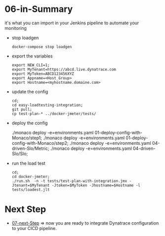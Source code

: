  # 06-in-Summary 
it's what you can import in your Jenkins pipeline to automate your monitoring 
      
- stop loadgen
      
      docker-compose stop loadgen

- export the variables

      export NEW_CLI=1;
      export MyTenant=https://abcd.live.dynatrace.com
      export MyToken=ABCD123456XYZ
      export Appname=<Host_Group>
      export Hostname=<myhostname.domaine.com>


- update the config

      cd;
      cd easy-loadtesting-integration;
      git pull;
      cp test-plan-* ../docker-jmeter/tests/

-  deploy the config

      ./monaco deploy -e=environments.yaml 01-deploy-config-with-Monaco/step1;
      ./monaco deploy -e=environments.yaml 01-deploy-config-with-Monaco/step2;
      ./monaco deploy -e=environments.yaml 04-driven-Slo/Metric;
      ./monaco deploy -e=environments.yaml 04-driven-Slo/Slo;
      
- run the load test 
      
      cd;
      cd docker-jmeter;
      ./run.sh  -n -t tests/test-plan-with-integration.jmx -Jtenant=$MyTenant -Jtoken=$MyToken -Jhostname=$Hostname -l tests/loadest.jlt
  
 # Next Step
- [07-next-Step](https://github.com/ace-dynatrace-lab/ace-load-testing-automation/tree/main/07-next-Step) => now you are ready to integrate Dynatrace configuration to your CICD pipeline.
